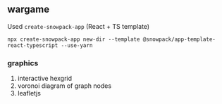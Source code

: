 ## wargame

Used `create-snowpack-app` (React + TS template)

```
npx create-snowpack-app new-dir --template @snowpack/app-template-react-typescript --use-yarn
```

### graphics

1. interactive hexgrid
2. voronoi diagram of graph nodes
3. leafletjs
